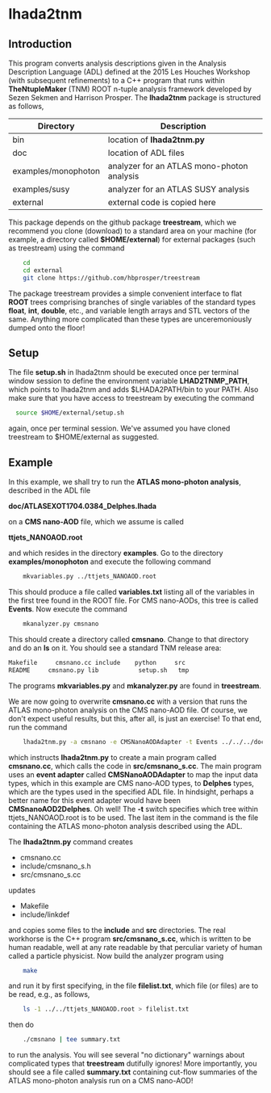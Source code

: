 # lhada2tnm

## Introduction

This program converts analysis descriptions given in the Analysis
Description Language (ADL) defined at the 2015 Les Houches Workshop
(with subsequent refinements) to a C++ program that runs within
__TheNtupleMaker__ (TNM) ROOT n-tuple analysis framework developed by Sezen Sekmen and Harrison Prosper. The __lhada2tnm__
package is structured as follows,

| __Directory__  | __Description__                   |
| --------|-------------------|
| bin           |  location of __lhada2tnm.py__                                  |
| doc          |  location of ADL files |
| examples/monophoton |  analyzer for an ATLAS mono-photon analysis |
|examples/susy| analyzer for an ATLAS SUSY analysis|
| external   | external code is copied here |

This package depends on the github package __treestream__, which we recommend
you clone (download) to a standard area on your machine (for
example, a directory called  __$HOME/external__) for external
packages (such as treestream) using the command
```bash
	cd
	cd external
	git clone https://github.com/hbprosper/treestream
```
The package treestream provides a simple convenient interface
to flat __ROOT__ trees comprising branches of single variables of the
standard types
__float__,  __int__, __double__, etc., and variable length arrays and STL
vectors of the same. Anything more complicated than
these types are unceremoniously dumped onto the floor!

## Setup

The file __setup.sh__ in lhada2tnm should be executed once per terminal window
session to define the environment variable __LHAD2TNMP\_PATH__, which
points to lhada2tnm and
adds $LHADA2PATH/bin to your PATH. Also make sure that you have
access to treestream by executing the command
```bash
  source $HOME/external/setup.sh
```
again, once per terminal session. We've assumed you have cloned
treestream to $HOME/external as suggested.

## Example
In this example, we shall try to run the __ATLAS mono-photon analysis__,
described in the ADL file 

__doc/ATLASEXOT1704.0384\_Delphes.lhada__ 

on a __CMS nano-AOD__ file, which we assume is called 

__ttjets\_NANOAOD.root__

and which resides in the directory __examples__.
Go to the directory __examples/monophoton__  and execute the following
command
```bash
	mkvariables.py ../ttjets_NANOAOD.root
```
This should produce a file called __variables.txt__ listing all of the
variables in the first tree found in the ROOT file. For CMS nano-AODs,
this tree is called __Events__. Now execute the command
```bash
	mkanalyzer.py cmsnano
```
This should create a directory called __cmsnano__. Change to that
directory and do an __ls__ on it. You should see a standard TNM release area:
```bash
Makefile     cmsnano.cc include    python     src
README     cmsnano.py lib           setup.sh   tmp
```
The programs __mkvariables.py__ and __mkanalyzer.py__ are found in __treestream__.

We are now going to overwrite __cmsnano.cc__ with a version that runs
the ATLAS mono-photon analysis on the CMS nano-AOD file. Of course, we don't expect useful
results, but this, after all, is just an exercise! To that end, run the command
```bash
	lhada2tnm.py -a cmsnano -e CMSNanoAODAdapter -t Events ../../../doc/ATLASEXOT1704.0384_Delphes.lhada
```
which instructs __lhada2tnm.py__ to create a main program called
__cmsnano.cc__, which calls the code in __src/cmsnano_s.cc__. The main program uses
an __event adapter__ called __CMSNanoAODAdapter__ to map the input data
types, which in this example are CMS nano-AOD types, to __Delphes__
types, which are the types used in the specified ADL file. In hindsight, perhaps a better name for this event adapter would have been
__CMSnanoAOD2Delphes__. Oh well! The __-t__ switch specifies which tree within
ttjets\_NANOAOD.root is to be used. The last item in the command is the file containing the ATLAS
mono-photon analysis described using the ADL.

The __lhada2tnm.py__ command creates
* cmsnano.cc
* include/cmsnano\_s.h
* src/cmsnano\_s.cc

updates

* Makefile
* include/linkdef

and copies some files to the __include__ and __src__ directories. The real workhorse is the
C++ program __src/cmsnano_s.cc__, which is written to be human readable,
well at any rate readable by that perculiar variety of human called a
particle physicist. Now build the analyzer program using
```bash
	make
```
and run it by first specifying, in the file __filelist.txt__, which file (or files) are to be read,
e.g., as follows,
```bash
	ls -1 ../../ttjets_NANOAOD.root > filelist.txt
```
then do
```bash
	./cmsnano | tee summary.txt
```
to run the analysis.
You will see several "no dictionary" warnings about complicated types that
__treestream__ dutifully ignores! More importantly, you should see a file called
__summary.txt__ containing cut-flow summaries of the ATLAS mono-photon analysis run on a CMS nano-AOD!


